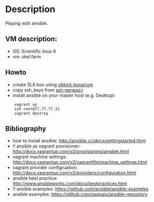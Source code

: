 # Description

Playing with ansible.

## VM description:

 - OS: Scientific linux 6
 - vm: skel.farm

## Howto

 - create SL6 box using [vbkick-boxarium](https://github.com/wilas/vbkick-boxarium)
 - copy ssh_keys from [ssh-gerwazy](https://github.com/wilas/ssh-gerwazy)
 - install ansible on your master host (e.g. Desktop)

```
    vagrant up
    ssh root@77.77.77.31
    vagrant destroy
```

## Bibliography

 - how to install ansible: http://ansible.cc/docs/gettingstarted.html
 - !! ansible as vagrant provisioner: http://docs.vagrantup.com/v2/provisioning/ansible.html
 - vagrant machine settings: http://docs.vagrantup.com/v2/vagrantfile/machine_settings.html
 - vagrant provider configruation: http://docs.vagrantup.com/v2/providers/configuration.html
 - ansible best practice: http://www.ansibleworks.com/docs/bestpractices.html
 - !! ansible examples: https://github.com/ansible/ansible-examples
 - ansible examples: https://github.com/gaspaio/ansible-repository
